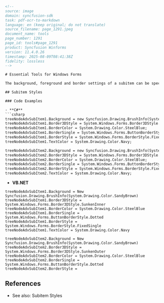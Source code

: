 ```html
<!-- 
source: image
domain: syncfusion-sdk
task: pdf-ocr-to-markdown
language: en (keep original; do not translate)
source_filename: page_1291.jpeg
document_name: tools
page_number: 1291
page_id: tools#page_1291
product: Syncfusion Winforms
version: 11.4.0.26
timestamp: 2025-08-09T08:41:38Z
fidelity: lossless
-->

# Essential Tools for Windows Forms

The background, foreground and border settings of a subitem can be specified using Subitem Style Editor. Refer to Subitem Styles for all the style settings.

## Subitem Styles

### Code Examples

- **C#**
```csharp
treeNodeAdvSubItem1.Background = new Syncfusion.Drawing.BrushInfo(System.Drawing.Color.SandyBrown);
treeNodeAdvSubItem1.Border3DStyle = System.Windows.Forms.Border3DStyle.SunkenInner;
treeNodeAdvSubItem1.BorderColor = System.Drawing.Color.SteelBlue;
treeNodeAdvSubItem1.BorderSingle = System.Windows.Forms.ButtonBorderStyle.Dotted;
treeNodeAdvSubItem1.BorderStyle = System.Windows.Forms.BorderStyle.FixedSingle;
treeNodeAdvSubItem1.TextColor = System.Drawing.Color.Navy;

treeNodeAdvSubItem2.Background = new Syncfusion.Drawing.BrushInfo(System.Drawing.Color.SandyBrown);
treeNodeAdvSubItem2.Border3DStyle = System.Windows.Forms.Border3DStyle.SunkenOuter;
treeNodeAdvSubItem2.BorderColor = System.Drawing.Color.SteelBlue;
treeNodeAdvSubItem2.BorderSingle = System.Windows.Forms.ButtonBorderStyle.Dotted;
treeNodeAdvSubItem2.BorderStyle = System.Windows.Forms.BorderStyle.FixedSingle;
treeNodeAdvSubItem2.TextColor = System.Drawing.Color.Navy;
```

- **VB.NET**
```vbnet
treeNodeAdvSubItem1.Background = New Syncfusion.Drawing.BrushInfo(System.Drawing.Color.SandyBrown)
treeNodeAdvSubItem1.Border3DStyle = System.Windows.Forms.Border3DStyle.SunkenInner
treeNodeAdvSubItem1.BorderColor = System.Drawing.Color.SteelBlue
treeNodeAdvSubItem1.BorderSingle = System.Windows.Forms.ButtonBorderStyle.Dotted
treeNodeAdvSubItem1.BorderStyle = System.Windows.Forms.BorderStyle.FixedSingle
treeNodeAdvSubItem1.TextColor = System.Drawing.Color.Navy

treeNodeAdvSubItem2.Background = New Syncfusion.Drawing.BrushInfo(System.Drawing.Color.SandyBrown)
treeNodeAdvSubItem2.Border3DStyle = System.Windows.Forms.Border3DStyle.SunkenOuter
treeNodeAdvSubItem2.BorderColor = System.Drawing.Color.SteelBlue
treeNodeAdvSubItem2.BorderSingle = System.Windows.Forms.ButtonBorderStyle.Dotted
treeNodeAdvSubItem2.BorderStyle =
```

## References

- See also: Subitem Styles

<!-- tags: [Syncfusion Winforms, subitem, style editor, C#, VB.NET, Border3DStyle, BorderStyle, ButtonBorderStyle] keywords: [Essential Tools for Windows Forms, subitem settings, style specifications, background, foreground, border] -->
``` 
